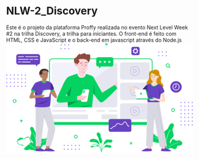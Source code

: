 # NLW-2_Discovery
Este é o projeto da plataforma Proffy realizada no evento Next Level Week #2 na trilha Discovery, a trilha para iniciantes. O front-end é feito com HTML, CSS e JavaScript e o back-end em javascript através do Node.js
![Proffy](/public/images/landing.svg)
